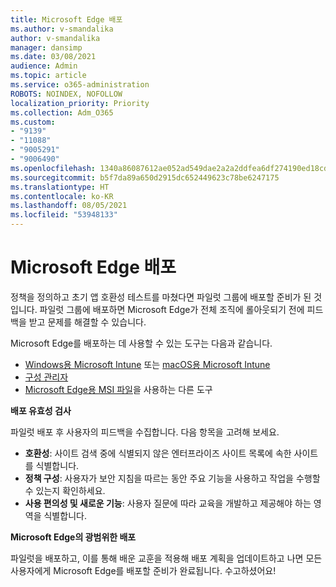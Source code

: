 ```yaml
---
title: Microsoft Edge 배포
ms.author: v-smandalika
author: v-smandalika
manager: dansimp
ms.date: 03/08/2021
audience: Admin
ms.topic: article
ms.service: o365-administration
ROBOTS: NOINDEX, NOFOLLOW
localization_priority: Priority
ms.collection: Adm_O365
ms.custom:
- "9139"
- "11088"
- "9005291"
- "9006490"
ms.openlocfilehash: 1340a86087612ae052ad549dae2a2a2ddfea6df274190ed18cd37aeb7af2de54
ms.sourcegitcommit: b5f7da89a650d2915dc652449623c78be6247175
ms.translationtype: HT
ms.contentlocale: ko-KR
ms.lasthandoff: 08/05/2021
ms.locfileid: "53948133"
---
```

# <a name="deploy-microsoft-edge"></a>Microsoft Edge 배포

정책을 정의하고 초기 앱 호환성 테스트를 마쳤다면 파일럿 그룹에 배포할 준비가 된 것입니다. 파일럿 그룹에 배포하면 Microsoft Edge가 전체 조직에 롤아웃되기 전에 피드백을 받고 문제를 해결할 수 있습니다.

Microsoft Edge를 배포하는 데 사용할 수 있는 도구는 다음과 같습니다.

- [Windows용 Microsoft Intune](/mem/intune/apps/apps-windows-edge) 또는 [macOS용 Microsoft Intune](/mem/intune/apps/apps-edge-macos)
- [구성 관리자](/DeployEdge/deploy-edge-with-configuration-manager)
- [Microsoft Edge용 MSI 파일](https://www.microsoft.com/edge/business/download)을 사용하는 다른 도구

**배포 유효성 검사**

파일럿 배포 후 사용자의 피드백을 수집합니다. 다음 항목을 고려해 보세요.
- **호환성**: 사이트 검색 중에 식별되지 않은 엔터프라이즈 사이트 목록에 속한 사이트를 식별합니다.
- **정책 구성**: 사용자가 보안 지침을 따르는 동안 주요 기능을 사용하고 작업을 수행할 수 있는지 확인하세요.
- **사용 편의성 및 새로운 기능**: 사용자 질문에 따라 교육을 개발하고 제공해야 하는 영역을 식별합니다.

**Microsoft Edge의 광범위한 배포**

파일럿을 배포하고, 이를 통해 배운 교훈을 적용해 배포 계획을 업데이트하고 나면 모든 사용자에게 Microsoft Edge를 배포할 준비가 완료됩니다. 수고하셨어요!

